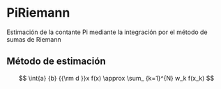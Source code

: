 # PiRiemann
Estimación de la contante Pi mediante la integración por el método de sumas de Riemann


## Método de estimación 

$$ 
\int{a} {b} {{\rm d }}x f(x) \approx \sum_ {k=1}^{N} w_k f(x_k)
$$ 
